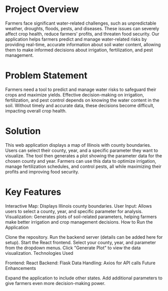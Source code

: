 # Project Overview

Farmers face significant water-related challenges, such as unpredictable weather, droughts, floods, pests, and diseases. These issues can severely affect crop health, reduce farmers' profits, and threaten food security. Our application helps farmers predict and manage water-related risks by providing real-time, accurate information about soil water content, allowing them to make informed decisions about irrigation, fertilization, and pest management.

# Problem Statement

Farmers need a tool to predict and manage water risks to safeguard their crops and maximize yields. Effective decision-making on irrigation, fertilization, and pest control depends on knowing the water content in the soil. Without timely and accurate data, these decisions become difficult, impacting overall crop health.

# Solution

This web application displays a map of Illinois with county boundaries. Users can select their county, year, and a specific parameter they want to visualize. The tool then generates a plot showing the parameter data for the chosen county and year. Farmers can use this data to optimize irrigation, manage fertilization schedules, and control pests, all while maximizing their profits and improving food security.

# Key Features

Interactive Map: Displays Illinois county boundaries.
User Input: Allows users to select a county, year, and specific parameter for analysis.
Visualization: Generates plots of soil-related parameters, helping farmers make better irrigation and crop management decisions.
How to Run the Application

Clone the repository.
Run the backend server (details can be added here for setup).
Start the React frontend.
Select your county, year, and parameter from the dropdown menus.
Click "Generate Plot" to view the data visualization.
Technologies Used

Frontend: React
Backend: Flask
Data Handling: Axios for API calls
Future Enhancements

Expand the application to include other states.
Add additional parameters to give farmers even more decision-making power.
